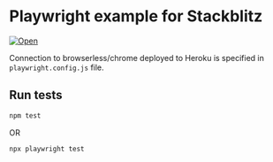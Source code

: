 # Playwright example for Stackblitz

[![Open](https://developer.stackblitz.com/img/open_in_stackblitz.svg)](https://stackblitz.com/~/github.com/Inzhenerka/playwright-start)

Connection to browserless/chrome deployed to Heroku is specified in `playwright.config.js` file.

## Run tests

```bash
npm test
```

OR

```bash
npx playwright test
```
